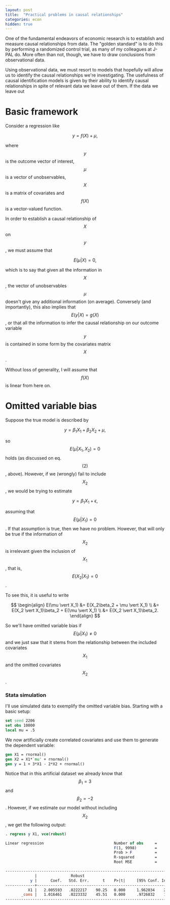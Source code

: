 ```yaml
---
layout: post
title:  "Practical problems in causal relationships"
categories: econ
hidden: true
---
```


One of the fundamental endeavors of economic research is to establish and measure causal relationships from data. The "golden standard" is to do this by performing a randomized control trial, as many of my colleagues at J-PAL do. More often than not, though, we have to draw conclusions from observational data.

Using observational data, we must resort to models that hopefully will allow us to identify the causal relationships we're investigating. The usefulness of causal identification models is given by their ability to identify causal relationships in spite of relevant data we leave out of them. If the data we leave out  

# Basic framework
Consider a regression like

$$
y = f(X) + \mu,
\tag{1}
$$

where $$y$$ is the outcome vector of interest, $$\mu$$ is a vector of unobservables, $$X$$ is a matrix of covariates and $$f(X)$$ is a vector-valued function.

In order to establish a causal relationship of $$X$$ on $$y$$, we must assume that

$$
E(\mu|X) = 0,
\tag{2}
$$

which is to say that given all the information in $$X$$, the vector of unobservables $$\mu$$ doesn't give any additional information (on average). Conversely (and importantly), this also implies that $$E(y\vert X)=g(X)$$, or that all the information to infer the causal relationship on our outcome variable $$y$$ is contained in some form by the covariates matrix $$X$$.

Without loss of generality, I will assume that $$f(X)$$ is linear from here on.

# Omitted variable bias

Suppose the true model is described by

$$
y = \beta_1 X_1 + \beta_2 X_2 + \mu,
$$

so $$E(\mu\vert X_1,X_2) = 0$$ holds (as discussed on eq. $$(2)$$, above). However, if we (wrongly) fail to include $$X_2$$, we would be trying to estimate

$$
y = \beta_1 X_1 + \epsilon,
$$

assuming that $$E(\mu\vert X_1) = 0$$. If that assumption is true, then we have no problem. However, that will only be true if the information of $$X_2$$ is irrelevant given the inclusion of $$X_1$$, that is, $$ E(X_2 \vert X_1) = 0$$.

To see this, it is useful to write

$$
\begin{align}
E(\mu \vert X_1) &= E(X_2\beta_2 + \mu \vert X_1) \\
&= E(X_2 \vert X_1)\beta_2 + E(\mu \vert X_1) \\
&= E(X_2 \vert X_1)\beta_2.
\end{align}
$$

So we'll have omitted variable bias if $$E(\mu \vert X_1) \neq 0$$ and we just saw that it stems from the relationship between the included covariates $$X_1$$ and the omitted covariates $$X_2$$.

### Stata simulation

I'll use simulated data to exemplify the omitted variable bias. Starting with a basic setup:

```stata
set seed 2206
set obs 10000
local mu = .5
```

We now artificially create correlated covariates and use them to generate the dependent variable:

```stata
gen X1 = rnormal()
gen X2 = X1*`mu' + rnormal()
gen y = 1 + 3*X1 - 2*X2 + rnormal()
```

Notice that in this artificial dataset we already know that $$\beta_1 = 3$$ and $$\beta_2 = -2$$. However, if we estimate our model without including $$X_2$$, we get the following output:

```stata
. regress y X1, vce(robust)

Linear regression                               Number of obs     =     10,000
                                                F(1, 9998)        =    8145.75
                                                Prob > F          =     0.0000
                                                R-squared         =     0.4444
                                                Root MSE          =     2.2332

------------------------------------------------------------------------------
             |               Robust
           y |      Coef.   Std. Err.      t    P>|t|     [95% Conf. Interval]
-------------+----------------------------------------------------------------
          X1 |   2.005593   .0222217    90.25   0.000     1.962034    2.049152
       _cons |   1.016461   .0223332    45.51   0.000     .9726832    1.060239
------------------------------------------------------------------------------

```
